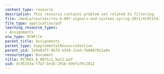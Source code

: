 ```yaml
---
content_type: resource
description: This resource contains problem set related to filtering.
file: /media/courses/res-6-007-signals-and-systems-spring-2011/4c95154af7a7be1b291b694fa70c2012_MITRES_6_007S11_hw12.pdf
file_type: application/pdf
learning_resource_types:
- Assignments
ocw_type: OCWFile
parent_title: Assignments
parent_type: SupplementalResourceSection
parent_uid: 2e9a8aff-96f8-e559-11ed-fb8887012a8e
resourcetype: Document
title: MITRES_6_007S11_hw12.pdf
uid: 4c95154a-f7a7-be1b-291b-694fa70c2012
---
```

